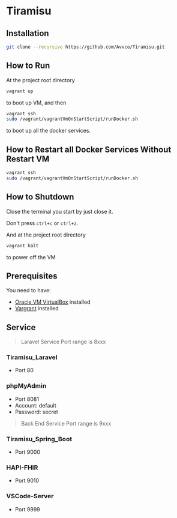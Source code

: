 # Tiramisu

## Installation

``` bash
git clone --recursive https://github.com/Avvco/Tiramisu.git 
```

## How to Run

At the project root directory

```bash
vagrant up
```

to boot up VM, and then

``` bash
vagrant ssh
sudo /vagrant/vagrantVmOnStartScript/runDocker.sh
```

to boot up all the docker services.

## How to Restart all Docker Services Without Restart VM

``` bash
vagrant ssh
sudo /vagrant/vagrantVmOnStartScript/runDocker.sh
```

## How to Shutdown

Close the terminal you start by just close it.

Don't press `ctrl+c` or `ctrl+z`.

And at the project root directory

```bash
vagrant halt
```

to power off the VM

## Prerequisites

You need to have:

- [Oracle VM VirtualBox](https://www.virtualbox.org/wiki/Downloads) installed
- [Vargrant](https://www.vagrantup.com/downloads) installed

## Service

> Laravel Service Port range is 8xxx

### Tiramisu_Laravel

- Port
80

### phpMyAdmin

- Port 8081
- Account: default
- Password: secret

> Back End Service Port range is 9xxx

### Tiramisu_Spring_Boot

- Port
9000

### HAPI-FHIR

- Port
9010

### VSCode-Server

- Port
9999
